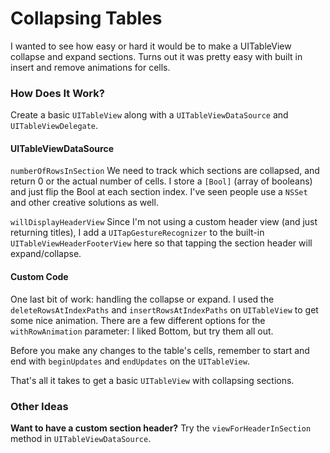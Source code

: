 # Collapsing Tables
I wanted to see how easy or hard it would be to make a UITableView collapse and expand sections. Turns out it was pretty easy with built in insert and remove animations for cells.

### How Does It Work?
Create a basic `UITableView` along with a `UITableViewDataSource` and `UITableViewDelegate`.

#### UITableViewDataSource
`numberOfRowsInSection`
We need to track which sections are collapsed, and return 0 or the actual number of cells. I store a `[Bool]` (array of booleans) and just flip the Bool at each section index. I've seen people use a `NSSet` and other creative solutions as well.

`willDisplayHeaderView`
Since I'm not using a custom header view (and just returning titles), I add a `UITapGestureRecognizer` to the built-in `UITableViewHeaderFooterView` here so that tapping the section header will expand/collapse.

#### Custom Code
One last bit of work: handling the collapse or expand. I used the `deleteRowsAtIndexPaths` and `insertRowsAtIndexPaths` on `UITableView` to get some nice animation. There are a few different options for the `withRowAnimation` parameter: I liked Bottom, but try them all out.

Before you make any changes to the table's cells, remember to start and end with `beginUpdates` and `endUpdates` on the `UITableView`.

That's all it takes to get a basic `UITableView` with collapsing sections.

### Other Ideas
**Want to have a custom section header?** Try the `viewForHeaderInSection` method in `UITableViewDataSource`.